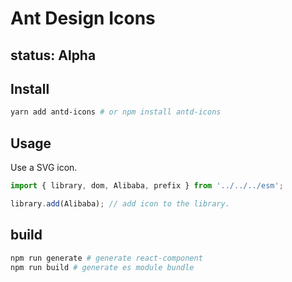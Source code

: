 # Ant Design Icons

## status: **Alpha**

## Install

```bash
yarn add antd-icons # or npm install antd-icons
```

## Usage

Use a SVG icon.

```ts
import { library, dom, Alibaba, prefix } from '../../../esm';

library.add(Alibaba); // add icon to the library.
```

## build
```bash
npm run generate # generate react-component
npm run build # generate es module bundle
```
